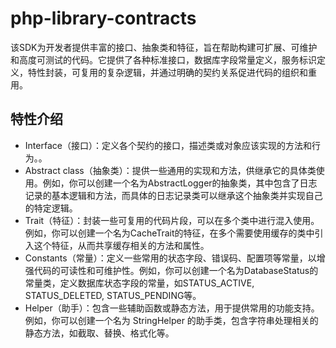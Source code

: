 # php-library-contracts
该SDK为开发者提供丰富的接口、抽象类和特征，旨在帮助构建可扩展、可维护和高度可测试的代码。它提供了各种标准接口，数据库字段常量定义，服务标识定义，特性封装，可复用的复杂逻辑，并通过明确的契约关系促进代码的组织和重用。

## 特性介绍
- Interface（接口）：定义各个契约的接口，描述类或对象应该实现的方法和行为。。
- Abstract class（抽象类）：提供一些通用的实现和方法，供继承它的具体类使用。例如，你可以创建一个名为AbstractLogger的抽象类，其中包含了日志记录的基本逻辑和方法，而具体的日志记录类可以继承这个抽象类并实现自己的特定逻辑。
- Trait（特征）：封装一些可复用的代码片段，可以在多个类中进行混入使用。例如，你可以创建一个名为CacheTrait的特征，在多个需要使用缓存的类中引入这个特征，从而共享缓存相关的方法和属性。
- Constants（常量）：定义一些常用的状态字段、错误码、配置项等常量，以增强代码的可读性和可维护性。例如，你可以创建一个名为DatabaseStatus的常量类，定义数据库状态字段的常量，如STATUS_ACTIVE, STATUS_DELETED, STATUS_PENDING等。
- Helper（助手）：包含一些辅助函数或静态方法，用于提供常用的功能支持。例如，你可以创建一个名为 StringHelper 的助手类，包含字符串处理相关的静态方法，如截取、替换、格式化等。

